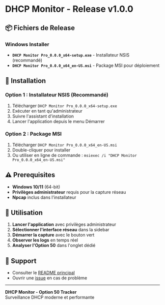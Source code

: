 # DHCP Monitor - Release v1.0.0

## 📦 Fichiers de Release

### Windows Installer
- **`DHCP Monitor Pro_0.0.0_x64-setup.exe`** - Installateur NSIS (recommandé)
- **`DHCP Monitor Pro_0.0.0_x64_en-US.msi`** - Package MSI pour déploiement

## 🚀 Installation

### Option 1 : Installateur NSIS (Recommandé)
1. Télécharger `DHCP Monitor Pro_0.0.0_x64-setup.exe`
2. Exécuter en tant qu'administrateur
3. Suivre l'assistant d'installation
4. Lancer l'application depuis le menu Démarrer

### Option 2 : Package MSI
1. Télécharger `DHCP Monitor Pro_0.0.0_x64_en-US.msi`
2. Double-cliquer pour installer
3. Ou utiliser en ligne de commande : `msiexec /i "DHCP Monitor Pro_0.0.0_x64_en-US.msi"`

## ⚠️ Prerequisites

- **Windows 10/11** (64-bit)
- **Privilèges administrateur** requis pour la capture réseau
- **Npcap** inclus dans l'installateur

## 🔧 Utilisation

1. **Lancer l'application** avec privilèges administrateur
2. **Sélectionner l'interface réseau** dans la sidebar
3. **Démarrer la capture** avec le bouton vert
4. **Observer les logs** en temps réel
5. **Analyser l'Option 50** dans l'onglet dédié

## 🐛 Support

- Consulter le [README principal](https://github.com/iyotee/DHCPMonitor#readme)
- Ouvrir une [issue](https://github.com/iyotee/DHCPMonitor/issues) en cas de problème

---

**DHCP Monitor - Option 50 Tracker**  
Surveillance DHCP moderne et performante 
